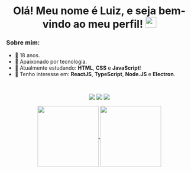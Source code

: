 
<h1 align="center"> Olá! Meu nome é Luiz, e seja bem-vindo ao meu perfil! <img src="https://raw.githubusercontent.com/luiizff/luiizff/main/master/outros/Hi.gif" width="29px"></h1>

### Sobre mim:
- 🎂 18 anos.
- 💚 Apaixonado por tecnologia.
- 🧠 Atualmente estudando: **HTML**, **CSS** e **JavaScript**!
- 👀 Tenho interesse em: **ReactJS**, **TypeScript**, **Node.JS** e **Electron**.

<br>

<!-- Contato -->
<p align="center">
    <a target="_blank" href="mailto:luiizff@protonmail.com"><img src="https://camo.githubusercontent.com/8205ce063a2d9574df5e4788b2b8a528acadc88143c74bda1a17d7a391f08ce1/68747470733a2f2f696d672e736869656c64732e696f2f62616467652f50726f746f6e4d61696c2d3842383943433f7374796c653d666f722d7468652d6261646765266c6f676f3d70726f746f6e6d61696c266c6f676f436f6c6f723d7768697465"></a>
    <a target="_blank" href="https://www.linkedin.com/in/luizffernando/"><img src="https://camo.githubusercontent.com/a80d00f23720d0bc9f55481cfcd77ab79e141606829cf16ec43f8cacc7741e46/68747470733a2f2f696d672e736869656c64732e696f2f62616467652f4c696e6b6564496e2d3030373742353f7374796c653d666f722d7468652d6261646765266c6f676f3d6c696e6b6564696e266c6f676f436f6c6f723d7768697465"></a>
    <a target="_blank" href="https://open.spotify.com/user/8cfpqllf0b54012usbsgz48nx"><img src="https://camo.githubusercontent.com/4abeca809d527e2164807b5ed66cf5dbcc683e2352b0ad07b0f9d07cb7411438/68747470733a2f2f696d672e736869656c64732e696f2f62616467652f53706f746966792d3145443736303f7374796c653d666f722d7468652d6261646765266c6f676f3d73706f74696679266c6f676f436f6c6f723d7768697465"></a>    
</p>

<!-- Caixa de status -->
<p align="center">
  <a href="https://github.com/anuraghazra/github-readme-stats">
    <img
      align="center"
      height="165"
      src="https://github-readme-stats.vercel.app/api?username=luiizff&count_private=true&show_icons=true&custom_title=Github%20Status"
    />
  </a>
  <a href="https://github.com/anuraghazra/github-readme-stats">
    <img
      align="center"
      height="165"
      src="https://github-readme-stats.vercel.app/api/top-langs/?username=luiizff&layout=compact&custom_title=Linguagens%20mais%20usadas"
    />
  </a>
</p>

<br>

